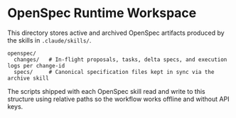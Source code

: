 # OpenSpec Runtime Workspace

This directory stores active and archived OpenSpec artifacts produced by the skills in `.claude/skills/`.

```
openspec/
  changes/   # In-flight proposals, tasks, delta specs, and execution logs per change-id
  specs/     # Canonical specification files kept in sync via the archive skill
```

The scripts shipped with each OpenSpec skill read and write to this structure using relative paths so the workflow works offline and without API keys.

